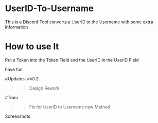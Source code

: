 # UserID-To-Username
This is a Discord Tool converts a UserID to the Username with some extra information

# How to use It

Put a Token into the Token Field and the UserID in the UserID Field

have fun

#Updates:
#v0.2
>> Design Rework

#Todo
>> Fix for UserID to Username new Method

Screenshots: 

>> 
